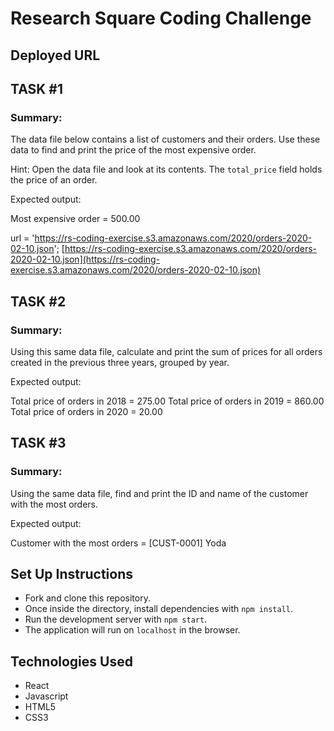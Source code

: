 # Research Square Coding Challenge

## Deployed URL

## TASK #1

### Summary:

   The data file below contains a list of customers and their orders. Use
   these data to find and print the price of the most expensive order.

   Hint: Open the data file and look at its contents. The `total_price` field
   holds the price of an order.

 Expected output:

   Most expensive order = 500.00



url = 'https://rs-coding-exercise.s3.amazonaws.com/2020/orders-2020-02-10.json';
[https://rs-coding-exercise.s3.amazonaws.com/2020/orders-2020-02-10.json](https://rs-coding-exercise.s3.amazonaws.com/2020/orders-2020-02-10.json)



## TASK #2

### Summary:

   Using this same data file, calculate and print the sum of prices for all
   orders created in the previous three years, grouped by year.

 Expected output:

   Total price of orders in 2018 = 275.00
   Total price of orders in 2019 = 860.00
   Total price of orders in 2020 =  20.00


## TASK #3

### Summary:

   Using the same data file, find and print the ID and name of the customer
   with the most orders.

 Expected output:

   Customer with the most orders = [CUST-0001] Yoda

## Set Up Instructions
- Fork and clone this repository.
- Once inside the directory, install dependencies with `npm install`.
- Run the development server with `npm start`.
- The application will run on `localhost` in the browser.

## Technologies Used
- React
- Javascript
- HTML5
- CSS3